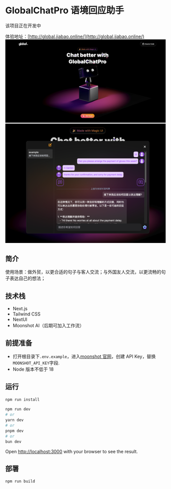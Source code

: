 # GlobalChatPro 语境回应助手

该项目正在开发中

体验地址：[http://global.jiabao.online/](http://global.jiabao.online/)
![首屏](doc/image.png)
![使用界面](doc/image2.png)

## 简介

使用场景：做外贸，以更合适的句子与客人交流；与外国友人交流，以更流畅的句子表达自己的想法；

## 技术栈

- Next.js
- Tailwind CSS
- NextUI
- Moonshot AI（后期可加入工作流）

## 前提准备

- 打开根目录下`.env.example`，进入[moonshot 官网](https://platform.moonshot.cn/console/api-keys)，创建 API Key，替换`MOONSHOT_API_KEY`字段.
- Node 版本不低于 18

## 运行

```bash
npm run install
```

```bash
npm run dev
# or
yarn dev
# or
pnpm dev
# or
bun dev
```

Open [http://localhost:3000](http://localhost:3000) with your browser to see the result.

## 部署

```bash
npm run build
```
